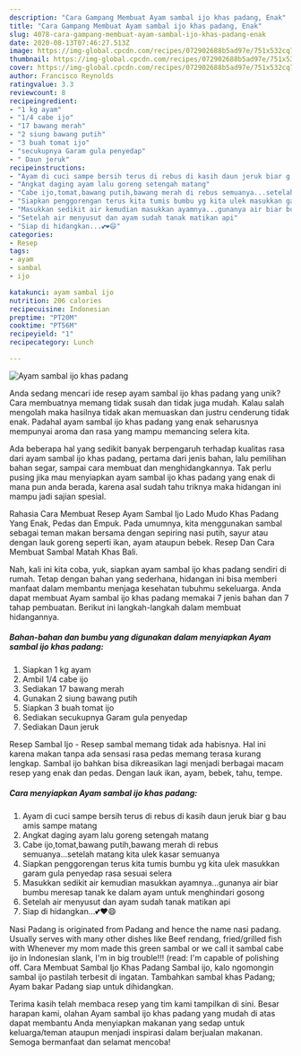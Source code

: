 ```yaml
---
description: "Cara Gampang Membuat Ayam sambal ijo khas padang, Enak"
title: "Cara Gampang Membuat Ayam sambal ijo khas padang, Enak"
slug: 4078-cara-gampang-membuat-ayam-sambal-ijo-khas-padang-enak
date: 2020-08-13T07:46:27.513Z
image: https://img-global.cpcdn.com/recipes/072902688b5ad97e/751x532cq70/ayam-sambal-ijo-khas-padang-foto-resep-utama.jpg
thumbnail: https://img-global.cpcdn.com/recipes/072902688b5ad97e/751x532cq70/ayam-sambal-ijo-khas-padang-foto-resep-utama.jpg
cover: https://img-global.cpcdn.com/recipes/072902688b5ad97e/751x532cq70/ayam-sambal-ijo-khas-padang-foto-resep-utama.jpg
author: Francisco Reynolds
ratingvalue: 3.3
reviewcount: 8
recipeingredient:
- "1 kg ayam"
- "1/4 cabe ijo"
- "17 bawang merah"
- "2 siung bawang putih"
- "3 buah tomat ijo"
- "secukupnya Garam gula penyedap"
- " Daun jeruk"
recipeinstructions:
- "Ayam di cuci sampe bersih terus di rebus di kasih daun jeruk biar g bau amis sampe matang"
- "Angkat daging ayam lalu goreng setengah matang"
- "Cabe ijo,tomat,bawang putih,bawang merah di rebus semuanya...setelah matang kita ulek kasar semuanya"
- "Siapkan penggorengan terus kita tumis bumbu yg kita ulek masukkan garam gula penyedap rasa sesuai selera"
- "Masukkan sedikit air kemudian masukkan ayamnya...gunanya air biar bumbu meresap tanak ke dalam ayam untuk menghindari gosong"
- "Setelah air menyusut dan ayam sudah tanak matikan api"
- "Siap di hidangkan...💕❤😄"
categories:
- Resep
tags:
- ayam
- sambal
- ijo

katakunci: ayam sambal ijo 
nutrition: 206 calories
recipecuisine: Indonesian
preptime: "PT20M"
cooktime: "PT56M"
recipeyield: "1"
recipecategory: Lunch

---
```



![Ayam sambal ijo khas padang](https://img-global.cpcdn.com/recipes/072902688b5ad97e/751x532cq70/ayam-sambal-ijo-khas-padang-foto-resep-utama.jpg)

Anda sedang mencari ide resep ayam sambal ijo khas padang yang unik? Cara membuatnya memang tidak susah dan tidak juga mudah. Kalau salah mengolah maka hasilnya tidak akan memuaskan dan justru cenderung tidak enak. Padahal ayam sambal ijo khas padang yang enak seharusnya mempunyai aroma dan rasa yang mampu memancing selera kita.

Ada beberapa hal yang sedikit banyak berpengaruh terhadap kualitas rasa dari ayam sambal ijo khas padang, pertama dari jenis bahan, lalu pemilihan bahan segar, sampai cara membuat dan menghidangkannya. Tak perlu pusing jika mau menyiapkan ayam sambal ijo khas padang yang enak di mana pun anda berada, karena asal sudah tahu triknya maka hidangan ini mampu jadi sajian spesial.

Rahasia Cara Membuat Resep Ayam Sambal Ijo Lado Mudo Khas Padang Yang Enak, Pedas dan Empuk. Pada umumnya, kita menggunakan sambal sebagai teman makan bersama dengan sepiring nasi putih, sayur atau dengan lauk goreng seperti ikan, ayam ataupun bebek. Resep Dan Cara Membuat Sambal Matah Khas Bali.


Nah, kali ini kita coba, yuk, siapkan ayam sambal ijo khas padang sendiri di rumah. Tetap dengan bahan yang sederhana, hidangan ini bisa memberi manfaat dalam membantu menjaga kesehatan tubuhmu sekeluarga. Anda dapat membuat Ayam sambal ijo khas padang memakai 7 jenis bahan dan 7 tahap pembuatan. Berikut ini langkah-langkah dalam membuat hidangannya.

<!--inarticleads1-->

##### Bahan-bahan dan bumbu yang digunakan dalam menyiapkan Ayam sambal ijo khas padang:

1. Siapkan 1 kg ayam
1. Ambil 1/4 cabe ijo
1. Sediakan 17 bawang merah
1. Gunakan 2 siung bawang putih
1. Siapkan 3 buah tomat ijo
1. Sediakan secukupnya Garam gula penyedap
1. Sediakan  Daun jeruk


Resep Sambal Ijo - Resep sambal memang tidak ada habisnya. Hal ini karena makan tanpa ada sensasi rasa pedas memang terasa kurang lengkap. Sambal ijo bahkan bisa dikreasikan lagi menjadi berbagai macam resep yang enak dan pedas. Dengan lauk ikan, ayam, bebek, tahu, tempe. 

<!--inarticleads2-->

##### Cara menyiapkan Ayam sambal ijo khas padang:

1. Ayam di cuci sampe bersih terus di rebus di kasih daun jeruk biar g bau amis sampe matang
1. Angkat daging ayam lalu goreng setengah matang
1. Cabe ijo,tomat,bawang putih,bawang merah di rebus semuanya...setelah matang kita ulek kasar semuanya
1. Siapkan penggorengan terus kita tumis bumbu yg kita ulek masukkan garam gula penyedap rasa sesuai selera
1. Masukkan sedikit air kemudian masukkan ayamnya...gunanya air biar bumbu meresap tanak ke dalam ayam untuk menghindari gosong
1. Setelah air menyusut dan ayam sudah tanak matikan api
1. Siap di hidangkan...💕❤😄


Nasi Padang is originated from Padang and hence the name nasi padang. Usually serves with many other dishes like Beef rendang, fried/grilled fish with Whenever my mom made this green sambal or we call it sambal cabe ijo in Indonesian slank, I&#39;m in big trouble!!! (read: I&#39;m capable of polishing off. Cara Membuat Sambal Ijo Khas Padang Sambal ijo, kalo ngomongin sambal ijo pastilah terbesit di ingatan. Tambahkan sambal khas Padang; Ayam bakar Padang siap untuk dihidangkan. 

Terima kasih telah membaca resep yang tim kami tampilkan di sini. Besar harapan kami, olahan Ayam sambal ijo khas padang yang mudah di atas dapat membantu Anda menyiapkan makanan yang sedap untuk keluarga/teman ataupun menjadi inspirasi dalam berjualan makanan. Semoga bermanfaat dan selamat mencoba!
